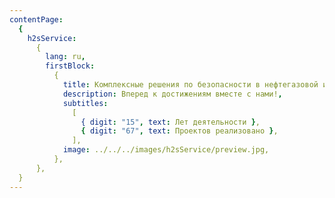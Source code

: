 ```yaml
---
contentPage:
  {
    h2sService:
      {
        lang: ru,
        firstBlock:
          {
            title: Комплексные решения по безопасности в нефтегазовой индустрии,
            description: Вперед к достижениям вместе с нами!,
            subtitles:
              [
                { digit: "15", text: Лет деятельности },
                { digit: "67", text: Проектов реализовано },
              ],
            image: ../../../images/h2sService/preview.jpg,
          },
      },
  }
---
```

